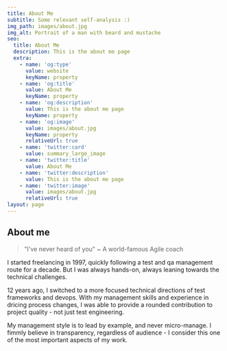 ```yaml
---
title: About Me
subtitle: Some relevant self-analysis :)
img_path: images/about.jpg
img_alt: Portrait of a man with beard and mustache
seo:
  title: About Me
  description: This is the about me page
  extra:
    - name: 'og:type'
      value: website
      keyName: property
    - name: 'og:title'
      value: About Me
      keyName: property
    - name: 'og:description'
      value: This is the about me page
      keyName: property
    - name: 'og:image'
      value: images/about.jpg
      keyName: property
      relativeUrl: true
    - name: 'twitter:card'
      value: summary_large_image
    - name: 'twitter:title'
      value: About Me
    - name: 'twitter:description'
      value: This is the about me page
    - name: 'twitter:image'
      value: images/about.jpg
      relativeUrl: true
layout: page
---
```


## About me

> "I've never heard of you" ~ A world-famous Agile coach

I started freelancing in 1997, quickly following a test and qa management route for a decade.  But I was always hands-on, always leaning towards the technical challenges. 

12 years ago, I switched to a more focused technical directions of test frameworks and devops.  With my management skills and experience in dricing process changes, I was able to provide a rounded contribution to project quality - not just test engineering. 

My management style is to lead by example, and never micro-manage. I fimmly believe in transparency, regardless of audience - I consider this one of the most important aspects of my work.

